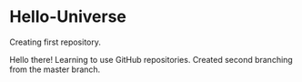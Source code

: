 # Hello-Universe
Creating first repository.

Hello there! Learning to use GitHub repositories. Created second branching from the master branch.

